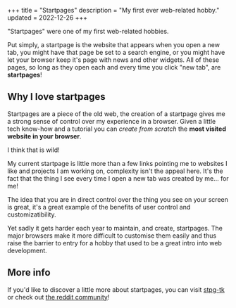 +++
title = "Startpages"
description = "My first ever web-related hobby."
updated = 2022-12-26
+++

"Startpages" were one of my first web-related hobbies.

Put simply, a startpage is the website that appears when you open a new tab, you
might have that page be set to a search engine, or you might have let your
browser keep it's page with news and other widgets. All of these pages, so long
as they open each and every time you click "new tab", are **startpages**!

## Why I love startpages

Startpages are a piece of the old web, the creation of a startpage gives me a
strong sense of control over my experience in a browser. Given a little tech
know-how and a tutorial you can _create from scratch_ the **most visited website
in your browser**.

I think that is wild!

My current startpage is little more than a few links pointing me to websites I
like and projects I am working on, complexity isn't the appeal here. It's the
fact that the thing I see every time I open a new tab was created by me... for
me!

The idea that you are in direct control over the thing you see on your screen is
great, it's a great example of the benefits of user control and
customizatibility.

Yet sadly it gets harder each year to maintain, and create, startpages. The
major browsers make it more difficult to customise them easily and thus raise
the barrier to entry for a hobby that used to be a great intro into web
development.

## More info

If you'd like to discover a little more about startpages, you can visit
[stpg-tk](https://startpages.vallode.com/) or check out
[the reddit community](https://www.reddit.com/r/startpages/)!
